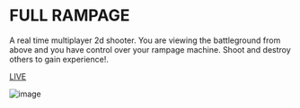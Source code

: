 # FULL RAMPAGE

A real time multiplayer 2d shooter. You are viewing the battleground from above and you have control over your rampage machine. Shoot and destroy others to gain experience!.

[LIVE](jeremias-ry.org)

![image](https://github.com/JeremiasRy/full_rampage/assets/98033704/9df9f5ea-18aa-4d7b-a865-66fda94c64bc)

